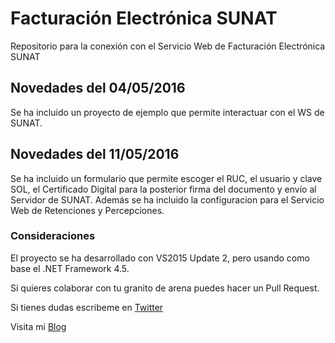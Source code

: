 # Facturación Electrónica SUNAT
Repositorio para la conexión con el Servicio Web de Facturación Electrónica SUNAT

## Novedades del 04/05/2016 ##
Se ha incluido un proyecto de ejemplo que permite interactuar con el WS de SUNAT.

## Novedades del 11/05/2016 ##
Se ha incluido un formulario que permite escoger el RUC, el usuario y clave SOL, el Certificado Digital para la posterior firma del documento y envío al Servidor de SUNAT.
Además se ha incluido la configuracion para el Servicio Web de Retenciones y Percepciones.

### Consideraciones ###
El proyecto se ha desarrollado con VS2015 Update 2, pero usando como base el 
.NET Framework 4.5.

Si quieres colaborar con tu granito de arena puedes hacer un Pull Request.

Si tienes dudas escribeme en [Twitter](http://twitter.com/evelascom)

Visita mi [Blog](http://erickorlando.com)
